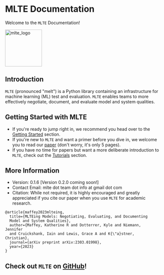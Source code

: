 
# MLTE Documentation

Welcome to the `MLTE` Documentation! 

<img src="https://raw.githubusercontent.com/mlte-team/mlte/master/assets/MLTE_Logo_Color.svg" alt="mlte_logo" width="120"/>

## Introduction

`MLTE` (pronounced "melt") is a Python library containing an infrastructure for machine learning (ML) test and evaluation. `MLTE` enables teams to more effectively negotiate, document, and evaluate model and system qualities. 

## Getting Started with MLTE

- If you're ready to jump right in, we recommend you head over to the [Getting Started](getting_started.md) section.
- If you're new to `MLTE` and want a primer before you dive in, we welcome you to read our <a href="https://arxiv.org/abs/2303.01998" target="_blank">paper</a> (don't worry, it's only 5 pages).
- If you have no time for papers but want a more deliberate introduction to `MLTE`, check out the [Tutorials](tutorial0.md) section.

## More Information

- Version: 0.1.6 [Version 0.2.0 coming soon!]
- Contact Email: mlte dot team dot info at gmail dot com
- Citation: While not required, it is highly encouraged and greatly appreciated if you cite our paper when you use `MLTE` for academic research.

```
@article{maffey2023mlteing,
  title={MLTEing Models: Negotiating, Evaluating, and Documenting 
  Model and System Qualities},
  author={Maffey, Katherine R and Dotterrer, Kyle and Niemann, Jennifer 
  and Cruickshank, Iain and Lewis, Grace A and K{\"a}stner, Christian},
  journal={arXiv preprint arXiv:2303.01998},
  year={2023}
}
```

## Check out `MLTE` on <a href="https://github.com/mlte-team/mlte" target="_blank">GitHub</a>!